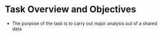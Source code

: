 # Task Overview and Objectives

- The purpose of the task is to carry out major analysis out of a shared data 
